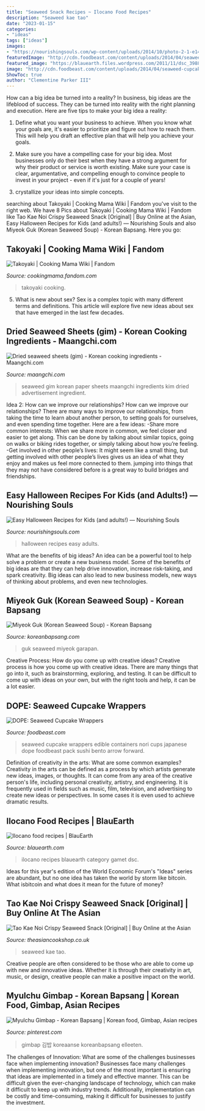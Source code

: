 ```yaml
---
title: "Seaweed Snack Recipes ~ Ilocano Food Recipes"
description: "Seaweed kae tao"
date: "2023-01-15"
categories:
- "ideas"
tags: ["ideas"]
images:
- "https://nourishingsouls.com/wp-content/uploads/2014/10/photo-2-1-e1413560947887.jpg"
featuredImage: "http://cdn.foodbeast.com/content/uploads/2014/04/seaweed-cupcakes.jpg"
featured_image: "https://blauearth.files.wordpress.com/2011/11/dsc_3988.jpg?w=1008"
image: "http://cdn.foodbeast.com/content/uploads/2014/04/seaweed-cupcakes.jpg"
ShowToc: true
author: "Clementine Parker III"
---
```



How can a big idea be turned into a reality?
In business, big ideas are the lifeblood of success. They can be turned into reality with the right planning and execution. Here are five tips to make your big idea a reality:
1. Define what you want your business to achieve. When you know what your goals are, it's easier to prioritize and figure out how to reach them. This will help you draft an effective plan that will help you achieve your goals.

2. Make sure you have a compelling case for your big idea. Most businesses only do their best when they have a strong argument for why their product or service is worth existing. Make sure your case is clear, argumentative, and compelling enough to convince people to invest in your project - even if it's just for a couple of years!

3. crystallize your ideas into simple concepts.

	

		
searching about Takoyaki | Cooking Mama Wiki | Fandom you've visit to the right web. We have 8 Pics about Takoyaki | Cooking Mama Wiki | Fandom like Tao Kae Noi Crispy Seaweed Snack [Original] | Buy Online at the Asian, Easy Halloween Recipes for Kids (and adults!) — Nourishing Souls and also Miyeok Guk (Korean Seaweed Soup) - Korean Bapsang. Here you go:
		
    
## Takoyaki | Cooking Mama Wiki | Fandom

<img loading=lazy src="https://vignette.wikia.nocookie.net/cookingmama/images/1/18/93c10518ad4ef76fdcd3428929517ae7.jpg/revision/latest/scale-to-width-down/2000?cb=20170616233904" onerror="this.onerror=null;this.src='https://tse2.mm.bing.net/th?id=OIP.GiUQCWEcjANLf7lra0Bg_AHaE2&amp;pid=15.1';" alt="Takoyaki | Cooking Mama Wiki | Fandom">

_Source: cookingmama.fandom.com_

>takoyaki cooking. 

	

5. What is new about sex?
Sex is a complex topic with many different terms and definitions. This article will explore five new ideas about sex that have emerged in the last few decades.

    
## Dried Seaweed Sheets (gim) - Korean Cooking Ingredients - Maangchi.com

<img loading=lazy src="http://www.maangchi.com/wp-content/uploads/2008/02/kim1-768939.jpg" onerror="this.onerror=null;this.src='https://tse3.mm.bing.net/th?id=OIP.eMKEqIEke9vtNguqEf0mSwHaFj&amp;pid=15.1';" alt="Dried seaweed sheets (gim) - Korean cooking ingredients - Maangchi.com">

_Source: maangchi.com_

>seaweed gim korean paper sheets maangchi ingredients kim dried advertisement ingredient. 

	

Idea 2: How can we improve our relationships?
How can we improve our relationships? There are many ways to improve our relationships, from taking the time to learn about another person, to setting goals for ourselves, and even spending time together. Here are a few ideas: 
-Share more common interests: When we share more in common, we feel closer and easier to get along. This can be done by talking about similar topics, going on walks or biking rides together, or simply talking about how you’re feeling. 
-Get involved in other people’s lives: It might seem like a small thing, but getting involved with other people’s lives gives us an idea of what they enjoy and makes us feel more connected to them. jumping into things that they may not have considered before is a great way to build bridges and friendships.

    
## Easy Halloween Recipes For Kids (and Adults!) — Nourishing Souls

<img loading=lazy src="https://nourishingsouls.com/wp-content/uploads/2014/10/photo-2-1-e1413560947887.jpg" onerror="this.onerror=null;this.src='https://tse1.mm.bing.net/th?id=OIP.c-8MFrnwaLqz8HdbXAZXWwHaFi&amp;pid=15.1';" alt="Easy Halloween Recipes for Kids (and adults!) — Nourishing Souls">

_Source: nourishingsouls.com_

>halloween recipes easy adults. 

	

What are the benefits of big ideas?
An idea can be a powerful tool to help solve a problem or create a new business model. Some of the benefits of big ideas are that they can help drive innovation, increase risk-taking, and spark creativity. Big ideas can also lead to new business models, new ways of thinking about problems, and even new technologies.

    
## Miyeok Guk (Korean Seaweed Soup) - Korean Bapsang

<img loading=lazy src="https://www.koreanbapsang.com/wp-content/uploads/2010/04/miyeok-guk.jpg" onerror="this.onerror=null;this.src='https://tse1.mm.bing.net/th?id=OIP.IPbAz6ryKgsfDVELe-kGCwHaE9&amp;pid=15.1';" alt="Miyeok Guk (Korean Seaweed Soup) - Korean Bapsang">

_Source: koreanbapsang.com_

>guk seaweed miyeok garapan. 

	

Creative Process: How do you come up with creative ideas?
Creative process is how you come up with creative ideas. There are many things that go into it, such as brainstorming, exploring, and testing. It can be difficult to come up with ideas on your own, but with the right tools and help, it can be a lot easier.

    
## DOPE: Seaweed Cupcake Wrappers

<img loading=lazy src="http://cdn.foodbeast.com/content/uploads/2014/04/seaweed-cupcakes.jpg" onerror="this.onerror=null;this.src='https://tse4.mm.bing.net/th?id=OIP.Hz9oyU6gFz2WuHZwDUiiswHaEd&amp;pid=15.1';" alt="DOPE: Seaweed Cupcake Wrappers">

_Source: foodbeast.com_

>seaweed cupcake wrappers edible containers nori cups japanese dope foodbeast pack sushi bento arrow forward. 

	

Definition of creativity in the arts: What are some common examples?
Creativity in the arts can be defined as a process by which artists generate new ideas, images, or thoughts. It can come from any area of the creative person's life, including personal creativity, artistry, and engineering. It is frequently used in fields such as music, film, television, and advertising to create new ideas or perspectives. In some cases it is even used to achieve dramatic results.

    
## Ilocano Food Recipes | BlauEarth

<img loading=lazy src="https://blauearth.files.wordpress.com/2011/11/dsc_3988.jpg?w=1008" onerror="this.onerror=null;this.src='https://tse4.mm.bing.net/th?id=OIP.ehBxgv1BGyUfS-nXK1c7XAHaEK&amp;pid=15.1';" alt="Ilocano food recipes | BlauEarth">

_Source: blauearth.com_

>ilocano recipes blauearth category gamet dsc. 

	

Ideas for this year's edition of the World Economic Forum's "Ideas" series are abundant, but no one idea has taken the world by storm like bitcoin. What isbitcoin and what does it mean for the future of money? 

    
## Tao Kae Noi Crispy Seaweed Snack [Original] | Buy Online At The Asian

<img loading=lazy src="https://www.theasiancookshop.co.uk/ekmps/shops/asiancookshop/images/tao-kae-noi-crispy-seaweed-snack-original-11868-p.jpg" onerror="this.onerror=null;this.src='https://tse2.mm.bing.net/th?id=OIP.sbUErNcvVL_jvKbgRA0m2QAAAA&amp;pid=15.1';" alt="Tao Kae Noi Crispy Seaweed Snack [Original] | Buy Online at the Asian">

_Source: theasiancookshop.co.uk_

>seaweed kae tao. 

	

Creative people are often considered to be those who are able to come up with new and innovative ideas. Whether it is through their creativity in art, music, or design, creative people can make a positive impact on the world.

    
## Myulchu Gimbap - Korean Bapsang | Korean Food, Gimbap, Asian Recipes

<img loading=lazy src="https://i.pinimg.com/736x/8d/c5/dd/8dc5dd3c57ae364053c701f700c8e776--korean-rice-korean-dishes.jpg" onerror="this.onerror=null;this.src='https://tse4.mm.bing.net/th?id=OIP.xzsXrSa29G_RPSHWzSqy3QDMEx&amp;pid=15.1';" alt="Myulchu Gimbap - Korean Bapsang | Korean food, Gimbap, Asian recipes">

_Source: pinterest.com_

>gimbap 김밥 koreaanse koreanbapsang elleeten. 

	

The challenges of Innovation: What are some of the challenges businesses face when implementing innovation?
Businesses face many challenges when implementing innovation, but one of the most important is ensuring that ideas are implemented in a timely and effective manner. This can be difficult given the ever-changing landscape of technology, which can make it difficult to keep up with industry trends. Additionally, implementation can be costly and time-consuming, making it difficult for businesses to justify the investment.

